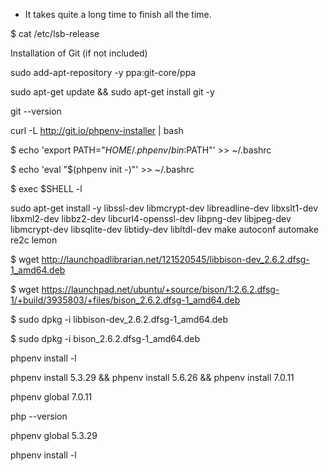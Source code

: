 * It takes quite a long time to finish all the time.



$ cat /etc/lsb-release

Installation of Git (if not included)

sudo add-apt-repository -y ppa:git-core/ppa

sudo apt-get update && sudo apt-get install git -y

git --version

curl -L http://git.io/phpenv-installer | bash

$ echo 'export PATH="$HOME/.phpenv/bin:$PATH"' >> ~/.bashrc

$ echo 'eval "$(phpenv init -)"' >> ~/.bashrc

$ exec $SHELL -l

sudo apt-get install -y libssl-dev libmcrypt-dev libreadline-dev libxslt1-dev libxml2-dev libbz2-dev libcurl4-openssl-dev libpng-dev libjpeg-dev libmcrypt-dev libsqlite-dev libtidy-dev libltdl-dev make autoconf automake re2c lemon

$ wget http://launchpadlibrarian.net/121520545/libbison-dev_2.6.2.dfsg-1_amd64.deb

$ wget https://launchpad.net/ubuntu/+source/bison/1:2.6.2.dfsg-1/+build/3935803/+files/bison_2.6.2.dfsg-1_amd64.deb

$ sudo dpkg -i libbison-dev_2.6.2.dfsg-1_amd64.deb

$ sudo dpkg -i bison_2.6.2.dfsg-1_amd64.deb

phpenv install -l

phpenv install 5.3.29 && phpenv install 5.6.26 && phpenv install 7.0.11

phpenv global 7.0.11

php --version


phpenv global 5.3.29

phpenv install -l
